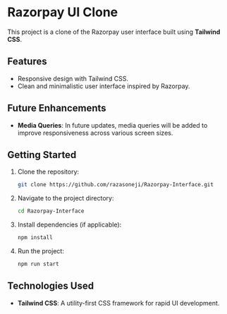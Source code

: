 # Razorpay UI Clone

This project is a clone of the Razorpay user interface built using **Tailwind CSS**.

## Features

- Responsive design with Tailwind CSS.
- Clean and minimalistic user interface inspired by Razorpay.

## Future Enhancements

- **Media Queries**: In future updates, media queries will be added to improve responsiveness across various screen sizes.

## Getting Started

1. Clone the repository:
   ```bash
   git clone https://github.com/razasoneji/Razorpay-Interface.git
   ```
2. Navigate to the project directory:
   ```bash
   cd Razorpay-Interface
   ```
3. Install dependencies (if applicable):
   ```bash
   npm install
   ```
4. Run the project:
   ```bash
   npm run start
   ```

## Technologies Used

- **Tailwind CSS**: A utility-first CSS framework for rapid UI development.
